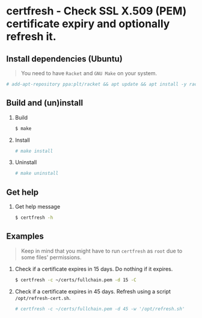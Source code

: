 # certfresh - Check SSL X.509 (PEM) certificate expiry and optionally refresh it.
## Install dependencies (Ubuntu)
> You need to have `Racket` and `GNU Make` on your system.

```bash
# add-apt-repository ppa:plt/racket && apt update && apt install -y racket make
```

## Build and (un)install
1. Build
    ```bash
    $ make
    ```

1. Install
    ```bash
    # make install
    ```

1. Uninstall
    ```bash
    # make uninstall
    ```

## Get help
1. Get help message
    ```bash
    $ certfresh -h
    ```

## Examples
> Keep in mind that you might have to run `certfresh` as `root` due to some files' permissions.

1. Check if a certificate expires in 15 days. Do nothing if it expires.
    ```bash
    $ certfresh -c ~/certs/fullchain.pem -d 15 -C
    ```

1. Check if a certificate expires in 45 days. Refresh using a script `/opt/refresh-cert.sh`.
    ```bash
    # certfresh -c ~/certs/fullchain.pem -d 45 -w '/opt/refresh.sh'
    ```
